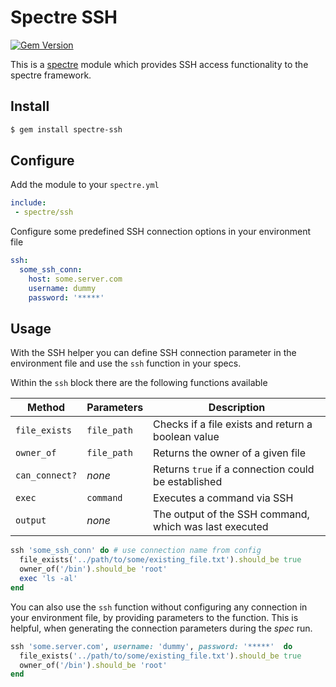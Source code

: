# Spectre SSH

[![Gem Version](https://badge.fury.io/rb/spectre-ssh.svg)](https://badge.fury.io/rb/spectre-ssh)

This is a [spectre](https://github.com/ionos-spectre/spectre-core) module which provides SSH access functionality to the spectre framework.

## Install

```bash
$ gem install spectre-ssh
```

## Configure

Add the module to your `spectre.yml`

```yml
include:
 - spectre/ssh
```

Configure some predefined SSH connection options in your environment file

```yml
ssh:
  some_ssh_conn:
    host: some.server.com
    username: dummy
    password: '*****'
```

## Usage

With the SSH helper you can define SSH connection parameter in the environment file and use the `ssh` function in your specs.

Within the `ssh` block there are the following functions available

| Method | Parameters | Description |
| -------| ---------- | ----------- |
| `file_exists` | `file_path` | Checks if a file exists and return a boolean value |
| `owner_of` | `file_path` | Returns the owner of a given file |
| `can_connect?` | _none_ | Returns `true` if a connection could be established |
| `exec` | `command` | Executes a command via SSH |
| `output` | _none_ | The output of the SSH command, which was last executed |


```ruby
ssh 'some_ssh_conn' do # use connection name from config
  file_exists('../path/to/some/existing_file.txt').should_be true
  owner_of('/bin').should_be 'root'
  exec 'ls -al'
end
```

You can also use the `ssh` function without configuring any connection in your environment file, by providing parameters to the function.
This is helpful, when generating the connection parameters during the *spec* run.

```ruby
ssh 'some.server.com', username: 'dummy', password: '*****'  do
  file_exists('../path/to/some/existing_file.txt').should_be true
  owner_of('/bin').should_be 'root'
end
```

